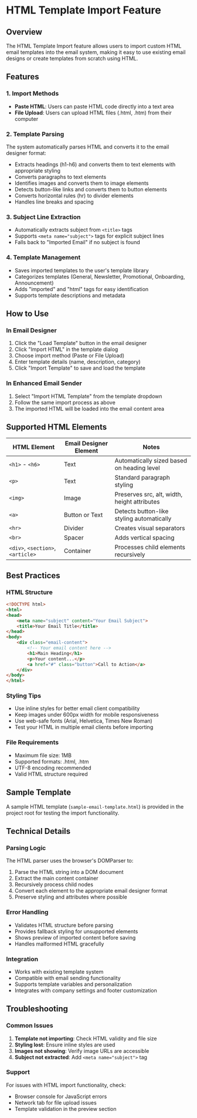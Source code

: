 # HTML Template Import Feature

## Overview

The HTML Template Import feature allows users to import custom HTML email templates into the email system, making it easy to use existing email designs or create templates from scratch using HTML.

## Features

### 1. Import Methods
- **Paste HTML**: Users can paste HTML code directly into a text area
- **File Upload**: Users can upload HTML files (.html, .htm) from their computer

### 2. Template Parsing
The system automatically parses HTML and converts it to the email designer format:
- Extracts headings (h1-h6) and converts them to text elements with appropriate styling
- Converts paragraphs to text elements
- Identifies images and converts them to image elements
- Detects button-like links and converts them to button elements
- Converts horizontal rules (hr) to divider elements
- Handles line breaks and spacing

### 3. Subject Line Extraction
- Automatically extracts subject from `<title>` tags
- Supports `<meta name="subject">` tags for explicit subject lines
- Falls back to "Imported Email" if no subject is found

### 4. Template Management
- Saves imported templates to the user's template library
- Categorizes templates (General, Newsletter, Promotional, Onboarding, Announcement)
- Adds "imported" and "html" tags for easy identification
- Supports template descriptions and metadata

## How to Use

### In Email Designer
1. Click the "Load Template" button in the email designer
2. Click "Import HTML" in the template dialog
3. Choose import method (Paste or File Upload)
4. Enter template details (name, description, category)
5. Click "Import Template" to save and load the template

### In Enhanced Email Sender
1. Select "Import HTML Template" from the template dropdown
2. Follow the same import process as above
3. The imported HTML will be loaded into the email content area

## Supported HTML Elements

| HTML Element | Email Designer Element | Notes |
|--------------|----------------------|-------|
| `<h1>` - `<h6>` | Text | Automatically sized based on heading level |
| `<p>` | Text | Standard paragraph styling |
| `<img>` | Image | Preserves src, alt, width, height attributes |
| `<a>` | Button or Text | Detects button-like styling automatically |
| `<hr>` | Divider | Creates visual separators |
| `<br>` | Spacer | Adds vertical spacing |
| `<div>`, `<section>`, `<article>` | Container | Processes child elements recursively |

## Best Practices

### HTML Structure
```html
<!DOCTYPE html>
<html>
<head>
    <meta name="subject" content="Your Email Subject">
    <title>Your Email Title</title>
</head>
<body>
    <div class="email-content">
        <!-- Your email content here -->
        <h1>Main Heading</h1>
        <p>Your content...</p>
        <a href="#" class="button">Call to Action</a>
    </div>
</body>
</html>
```

### Styling Tips
- Use inline styles for better email client compatibility
- Keep images under 600px width for mobile responsiveness
- Use web-safe fonts (Arial, Helvetica, Times New Roman)
- Test your HTML in multiple email clients before importing

### File Requirements
- Maximum file size: 1MB
- Supported formats: .html, .htm
- UTF-8 encoding recommended
- Valid HTML structure required

## Sample Template

A sample HTML template (`sample-email-template.html`) is provided in the project root for testing the import functionality.

## Technical Details

### Parsing Logic
The HTML parser uses the browser's DOMParser to:
1. Parse the HTML string into a DOM document
2. Extract the main content container
3. Recursively process child nodes
4. Convert each element to the appropriate email designer format
5. Preserve styling and attributes where possible

### Error Handling
- Validates HTML structure before parsing
- Provides fallback styling for unsupported elements
- Shows preview of imported content before saving
- Handles malformed HTML gracefully

### Integration
- Works with existing template system
- Compatible with email sending functionality
- Supports template variables and personalization
- Integrates with company settings and footer customization

## Troubleshooting

### Common Issues
1. **Template not importing**: Check HTML validity and file size
2. **Styling lost**: Ensure inline styles are used
3. **Images not showing**: Verify image URLs are accessible
4. **Subject not extracted**: Add `<meta name="subject">` tag

### Support
For issues with HTML import functionality, check:
- Browser console for JavaScript errors
- Network tab for file upload issues
- Template validation in the preview section
